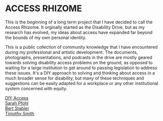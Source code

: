 # ACCESS RHIZOME  

This is the beginning of a long term project that I have decided to call the Access Rhizome. It orginally started as the Disability Drive, but as my research has evolved, my ideas about access have expanded far beyond the bounds of my own personal identity.  

This is a public collection of community knowledge that I have encountered during my professional and artistic development. The documents, photographs, presentations, and podcasts in the drive are mostly geared towards solving disability access problems on the ground, as opposed to waiting for a large institution to get around to passing legislation to address these issues. It's a DIY approach to solving and thinking about access in a much broader sense for disability, but many of these techniques and suggestions can be easily adapted for a workplace or any other institutional system concerned with equity.  

[DIY Access](diyaccess.html)  
[Sarah Pfohl](sarahpfohl.html)  
[Bert Stabler](bertstabler.html)  
[Timothy Smith](timothysmith.html)  

